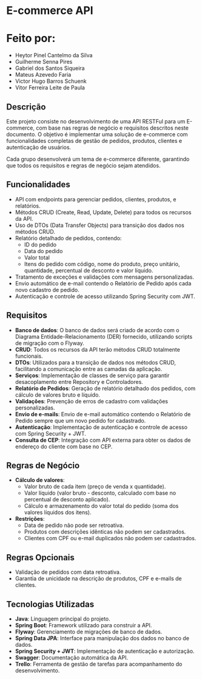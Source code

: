 # E-commerce API

# Feito por:

- Heytor Pinel Cantelmo da Silva
- Guilherme Senna Pires
- Gabriel dos Santos Siqueira
- Mateus Azevedo Faria
- Victor Hugo Barros Schuenk
- Vitor Ferreira Leite de Paula


## Descrição

Este projeto consiste no desenvolvimento de uma API RESTFul para um E-commerce, com base nas regras de negócio e requisitos descritos neste documento. O objetivo é implementar uma solução de e-commerce com funcionalidades completas de gestão de pedidos, produtos, clientes e autenticação de usuários.

Cada grupo desenvolverá um tema de e-commerce diferente, garantindo que todos os requisitos e regras de negócio sejam atendidos.

## Funcionalidades

- API com endpoints para gerenciar pedidos, clientes, produtos, e relatórios.
- Métodos CRUD (Create, Read, Update, Delete) para todos os recursos da API.
- Uso de DTOs (Data Transfer Objects) para transição dos dados nos métodos CRUD.
- Relatório detalhado de pedidos, contendo:
  - ID do pedido
  - Data do pedido
  - Valor total
  - Itens do pedido com código, nome do produto, preço unitário, quantidade, percentual de desconto e valor líquido.
- Tratamento de exceções e validações com mensagens personalizadas.
- Envio automático de e-mail contendo o Relatório de Pedido após cada novo cadastro de pedido.
- Autenticação e controle de acesso utilizando Spring Security com JWT.

## Requisitos

- **Banco de dados**: O banco de dados será criado de acordo com o Diagrama Entidade-Relacionamento (DER) fornecido, utilizando scripts de migração com o Flyway.
- **CRUD**: Todos os recursos da API terão métodos CRUD totalmente funcionais.
- **DTOs**: Utilizados para a transição de dados nos métodos CRUD, facilitando a comunicação entre as camadas da aplicação.
- **Serviços**: Implementação de classes de serviço para garantir desacoplamento entre Repository e Controladores.
- **Relatório de Pedidos**: Geração de relatório detalhado dos pedidos, com cálculo de valores bruto e líquido.
- **Validações**: Prevenção de erros de cadastro com validações personalizadas.
- **Envio de e-mails**: Envio de e-mail automático contendo o Relatório de Pedido sempre que um novo pedido for cadastrado.
- **Autenticação**: Implementação de autenticação e controle de acesso com Spring Security + JWT.
- **Consulta de CEP**: Integração com API externa para obter os dados de endereço do cliente com base no CEP.

## Regras de Negócio

- **Cálculo de valores**: 
  - Valor bruto de cada item (preço de venda x quantidade).
  - Valor líquido (valor bruto - desconto, calculado com base no percentual de desconto aplicado).
  - Cálculo e armazenamento do valor total do pedido (soma dos valores líquidos dos itens).
- **Restrições**:
  - Data de pedido não pode ser retroativa.
  - Produtos com descrições idênticas não podem ser cadastrados.
  - Clientes com CPF ou e-mail duplicados não podem ser cadastrados.

## Regras Opcionais

- Validação de pedidos com data retroativa.
- Garantia de unicidade na descrição de produtos, CPF e e-mails de clientes.

## Tecnologias Utilizadas

- **Java**: Linguagem principal do projeto.
- **Spring Boot**: Framework utilizado para construir a API.
- **Flyway**: Gerenciamento de migrações de banco de dados.
- **Spring Data JPA**: Interface para manipulação dos dados no banco de dados.
- **Spring Security + JWT**: Implementação de autenticação e autorização.
- **Swagger**: Documentação automática da API.
- **Trello**: Ferramenta de gestão de tarefas para acompanhamento do desenvolvimento.

